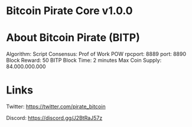# Bitcoin Pirate Core v1.0.0


# About Bitcoin Pirate (BITP)

Algorithm: Script 
Consensus: Prof of Work POW 
rpcport: 8889 
port: 8890 
Block Reward: 50 BITP 
Block Time: 2 minutes 
Max Coin Supply: 84.000.000.000


# Links  

Twitter: https://twitter.com/pirate_bitcoin

Discord: https://discord.gg/J2BtRaJ57z

